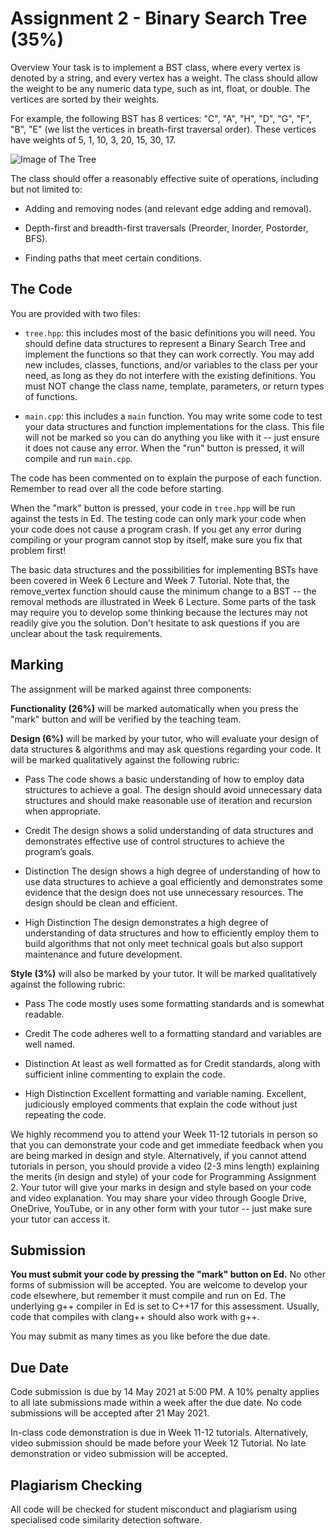 # Assignment 2 - Binary Search Tree (35%)

Overview
Your task is to implement a BST class, where every vertex is denoted by a string, and every vertex has a weight. The class should allow the weight to be any numeric data type, such as int, float, or double. The vertices are sorted by their weights.

For example, the following BST has 8 vertices: "C", "A", "H", "D", "G", "F", "B", "E" (we list the vertices in breath-first traversal order). These vertices have weights of 5, 1, 10, 3, 20, 15, 30, 17.

![Image of The Tree](https://static.edusercontent.com/files/be8gd1THNoZTABPHX2F3ZtFt)

The class should offer a reasonably effective suite of operations, including but not limited to:

* Adding and removing nodes (and relevant edge adding and removal).

* Depth-first and breadth-first traversals (Preorder, Inorder, Postorder, BFS).

* Finding paths that meet certain conditions.

## The Code
You are provided with two files:

* `tree.hpp`: this includes most of the basic definitions you will need. You should define data structures to represent a Binary Search Tree and implement the functions so that they can work correctly. You may add new includes, classes, functions, and/or variables to the class per your need, as long as they do not interfere with the existing definitions. You must NOT change the class name, template, parameters, or return types of functions.

* `main.cpp`: this includes a `main` function. You may write some code to test your data structures and function implementations for the class. This file will not be marked so you can do anything you like with it -- just ensure it does not cause any error. When the "run" button is pressed, it will compile and run `main.cpp`.

The code has been commented on to explain the purpose of each function. Remember to read over all the code before starting.

When the "mark" button is pressed, your code in `tree.hpp` will be run against the tests in Ed. The testing code can only mark your code when your code does not cause a program crash. If you get any error during compiling or your program cannot stop by itself, make sure you fix that problem first!

The basic data structures and the possibilities for implementing BSTs have been covered in Week 6 Lecture and Week 7 Tutorial. Note that, the remove_vertex function should cause the minimum change to a BST -- the removal methods are illustrated in Week 6 Lecture. Some parts of the task may require you to develop some thinking because the lectures may not readily give you the solution. Don't hesitate to ask questions if you are unclear about the task requirements. 

## Marking
The assignment will be marked against three components:

**Functionality (26%)** will be marked automatically when you press the "mark" button and will be verified by the teaching team.

**Design (6%)** will be marked by your tutor, who will evaluate your design of data structures & algorithms and may ask questions regarding your code. It will be marked qualitatively against the following rubric:

* Pass The code shows a basic understanding of how to employ data structures to achieve a goal. The design should avoid unnecessary data structures and should make reasonable use of iteration and recursion when appropriate.

* Credit The design shows a solid understanding of data structures and demonstrates effective use of control structures to achieve the program’s goals.

* Distinction The design shows a high degree of understanding of how to use data structures to achieve a goal efficiently and demonstrates some evidence that the design does not use unnecessary resources. The design should be clean and efficient.

* High Distinction The design demonstrates a high degree of understanding of data structures and how to efficiently employ them to build algorithms that not only meet technical goals but also support maintenance and future development.

**Style (3%)** will also be marked by your tutor. It will be marked qualitatively against the following rubric:

* Pass The code mostly uses some formatting standards and is somewhat readable.

* Credit The code adheres well to a formatting standard and variables are well named.

* Distinction At least as well formatted as for Credit standards, along with sufficient inline commenting to explain the code.

* High Distinction Excellent formatting and variable naming. Excellent, judiciously employed comments that explain the code without just repeating the code.

We highly recommend you to attend your Week 11-12 tutorials in person so that you can demonstrate your code and get immediate feedback when you are being marked in design and style. Alternatively, if you cannot attend tutorials in person, you should provide a video (2-3 mins length) explaining the merits (in design and style) of your code for Programming Assignment 2. Your tutor will give your marks in design and style based on your code and video explanation. You may share your video through Google Drive, OneDrive, YouTube, or in any other form with your tutor -- just make sure your tutor can access it.

## Submission
**You must submit your code by pressing the "mark" button on Ed.** No other forms of submission will be accepted. You are welcome to develop your code elsewhere, but remember it must compile and run on Ed. The underlying g++ compiler in Ed is set to C++17 for this assessment. Usually, code that compiles with clang++ should also work with g++.

You may submit as many times as you like before the due date.

## Due Date
Code submission is due by 14 May 2021 at 5:00 PM. A 10% penalty applies to all late submissions made within a week after the due date. No code submissions will be accepted after 21 May 2021.

In-class code demonstration is due in Week 11-12 tutorials. Alternatively, video submission should be made before your Week 12 Tutorial. No late demonstration or video submission will be accepted.

## Plagiarism Checking
All code will be checked for student misconduct and plagiarism using specialised code similarity detection software.
